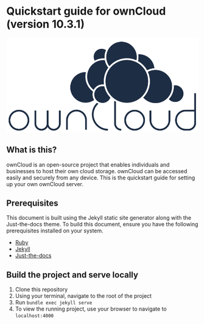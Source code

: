 # Quickstart guide for ownCloud (version 10.3.1)

![ownCloud logo](./assets/images/OwnCloud_logo.svg)

## What is this?
ownCloud is an open-source project that enables individuals and businesses to host their own cloud storage. ownCloud can be accessed easily and securely from any device.
This is the quickstart guide for setting up your own ownCloud server.

## Prerequisites
This document is built using the Jekyll static site generator along with the Just-the-docs theme. To build this document, ensure you have the following prerequisites installed on your system.
* [Ruby](https://www.ruby-lang.org/en/)
* [Jekyll](https://jekyllrb.com/)
* [Just-the-docs](https://github.com/pmarsceill/just-the-docs)

## Build the project and serve locally
1. Clone this repository
2. Using your terminal, navigate to the root of the project
3. Run `bundle exec jekyll serve`
4. To view the running project, use your browser to navigate to `localhost:4000`
